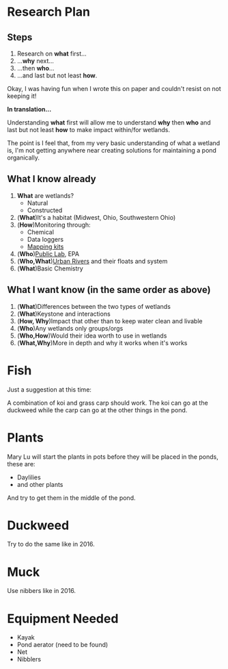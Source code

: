 <!--
.. title: p2017
.. slug: p2017
.. date: 2019-01-14 11:24:49 UTC-05:00
.. tags: 
.. category: 
.. link: 
.. description: 
.. type: text
-->
# Research Plan

## Steps

1. Research on **what** first...
2. ...**why** next...
3. ...then **who**...
4. ...and last but not least **how**.

Okay, I was having fun when I wrote this on paper and couldn't resist on not keeping it!

**In translation...**

Understanding **what** first will allow me to understand **why** then **who** and last but not least **how** to make impact within/for wetlands.

The point is I feel that, from my very basic understanding of what a wetland is, I'm not getting anywhere near creating solutions for maintaining a pond organically.

## What I know already

1. **What** are wetlands?
   - Natural
   - Constructed
2. (**What**)It's a habitat (Midwest, Ohio, Southwestern Ohio)
3. (**How**)Monitoring through:
    - Chemical
    - Data loggers
    - [Mapping kits](https://publiclab.org/)
4. (**Who**)[Public Lab](https://publiclab.org/), EPA
5. (**Who,What**)[Urban Rivers](http://urbanriv.org/) and their floats and system
6. (**What**)Basic Chemistry

## What I want know (in the same order as above)

1. (**What**)Differences between the two types of wetlands
2. (**What**)Keystone and interactions
3. (**How, Why**)Impact that other than to keep water clean and livable
4. (**Who**)Any wetlands only groups/orgs
5. (**Who,How**)Would their idea worth to use in wetlands
6. (**What,Why**)More in depth and why it works when it's works

# Fish

Just a suggestion at this time:

A combination of koi and grass carp should work.  The koi can go at the duckweed while the carp can go at the other things in the pond.

# Plants

Mary Lu will start the plants in pots before they will be placed in the ponds, these are:

- Daylilies
- and other plants

And try to get them in the middle of the pond.

# Duckweed

Try to do the same like in 2016.

# Muck

Use nibbers like in 2016.

# Equipment Needed

- Kayak
- Pond aerator (need to be found)
- Net
- Nibblers